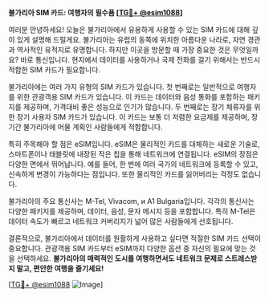 **불가리아 SIM 카드: 여행자의 필수품 [[TG💪+ @esim1088](https://t.me/s/esim1088)]**

여러분 안녕하세요! 오늘은 불가리아에서 유용하게 사용할 수 있는 SIM 카드에 대해 깊이 있게 설명해 드릴게요. 불가리아는 유럽의 동쪽에 위치한 아름다운 나라로, 자연 경관과 역사적인 유적지로 유명합니다. 하지만 이곳을 방문할 때 가장 중요한 것은 무엇일까요? 바로 통신입니다. 현지에서 데이터를 사용하거나 국제 전화를 걸기 위해서는 반드시 적합한 SIM 카드가 필요합니다.

불가리아에는 여러 가지 유형의 SIM 카드가 있습니다. 첫 번째로는 일반적으로 여행자를 위한 관광객용 SIM 카드가 있습니다. 이 카드는 데이터와 음성 통화를 포함하는 패키지를 제공하며, 가격대비 좋은 성능으로 인기가 많습니다. 두 번째로는 장기 체류자를 위한 장기 사용자 SIM 카드가 있습니다. 이 카드는 보통 더 저렴한 요금제를 제공하며, 장기간 불가리아에 머물 계획인 사람들에게 적합합니다.

특히 주목해야 할 점은 eSIM입니다. eSIM은 물리적인 카드를 대체하는 새로운 기술로, 스마트폰이나 태블릿에 내장된 작은 칩을 통해 네트워크에 연결됩니다. eSIM의 장점은 다양한 면에서 뛰어납니다. 예를 들어, 한 번에 여러 국가의 네트워크에 등록할 수 있고, 신속하게 변경이 가능하다는 점입니다. 또한 물리적인 카드를 잃어버리는 걱정도 없습니다.

불가리아의 주요 통신사는 M-Tel, Vivacom, и A1 Bulgaria입니다. 각각의 통신사는 다양한 패키지를 제공하며, 데이터, 음성, 문자 메시지 등을 포함합니다. 특히 M-Tel은 데이터 속도가 빠르고 네트워크 커버리지가 넓어 많은 사람들에게 선호됩니다.

결론적으로, 불가리아에서 데이터를 원활하게 사용하고 싶다면 적절한 SIM 카드 선택이 중요합니다. 관광객용 SIM 카드부터 eSIM까지 다양한 옵션 중 자신의 필요에 맞는 것을 선택하세요. **불가리아의 매력적인 도시를 여행하면서도 네트워크 문제로 스트레스받지 말고, 편안한 여행을 즐기세요!** 

[[TG💪+ @esim1088](https://t.me/s/esim1088) ![Image](https://i.postimg.cc/Y0z9fWf4/image.png)]